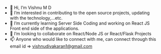 - 👋 Hi, I’m Vishnu M D
- 👀 I’m interested in contributing to the open source projects, updating with the technology,...etc.
- 🌱 I’m currently learning Server Side Coding and working on React JS Front end side of the applications.
- 💞️ I’m looking to collaborate on React/Node JS or React/Flask Projects
- 📫 Anyone who would like to connect with me, can connect through this email id => vishnudivakaran1@gmail.com

